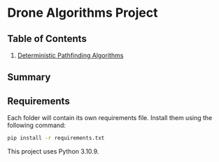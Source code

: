 # Drone Algorithms Project

## Table of Contents
1. [Deterministic Pathfinding Algorithms](motion_planning_demos/deterministic_pathfinding_algorithms)

## Summary

## Requirements
Each folder will contain its own requirements file. Install them using the following command: 

```bash
pip install -r requirements.txt 
```

This project uses Python 3.10.9.




